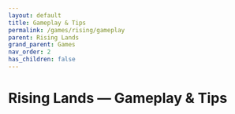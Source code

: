 ```yaml
---
layout: default
title: Gameplay & Tips
permalink: /games/rising/gameplay
parent: Rising Lands
grand_parent: Games
nav_order: 2
has_children: false
---
```


# Rising Lands — Gameplay & Tips
